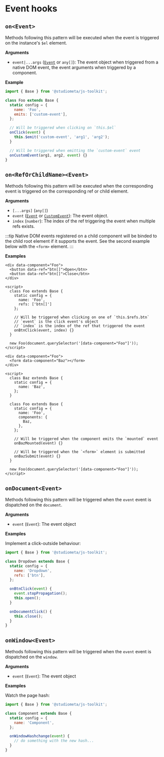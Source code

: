 # Event hooks

## `on<Event>`

Methods following this pattern will be executed when the event is triggered on the instance's `$el` element.

**Arguments**

- `event|...args` ([`Event`](https://developer.mozilla.org/en-US/docs/Web/API/Event) or `any[]`): The event object when triggered from a native DOM event, the event arguments when triggered by a component.

**Example**

```js {10-11,15}
import { Base } from '@studiometa/js-toolkit';

class Foo extends Base {
  static config = {
    name: 'Foo',
    emits: ['custom-event'],
  };

  // Will be triggered when clicking on `this.$el`
  onClick(event) {
    this.$emit('custom-event', 'arg1', 'arg2');
  }

  // Will be triggered when emitting the `custom-event` event
  onCustomEvent(arg1, arg2, event) {}
}
```

## `on<RefOrChildName><Event>`

Methods following this pattern will be executed when the corresponding event is triggered on the corresponding ref or child element.

**Arguments**

- `[...args]` (`any[]`)
- `event` ([`Event`](https://developer.mozilla.org/en-US/docs/Web/API/Event) or [`CustomEvent`](https://developer.mozilla.org/en-US/docs/Web/API/CustomEvent)): The event object.
- `index` (`number`): The index of the ref triggering the event when multiple refs exists.

:::tip
Native DOM events registered on a child component will be binded to the child root element if it supports the event. See the second example below with the `<form>` element.
:::

**Examples**

```html{2-3,13-16}
<div data-component="Foo">
  <button data-ref="btn[]">Open</btn>
  <button data-ref="btn[]">Close</btn>
</div>

<script>
  class Foo extends Base {
    static config = {
      name: 'Foo',
      refs: ['btn[]']
    };

    // Will be triggered when clicking on one of `this.$refs.btn`
    // `event` is the click event's object
    // `index` is the index of the ref that triggered the event
    onBtnClick(event, index) {}
  }

  new Foo(document.querySelector('[data-component="Foo"]'));
</script>
```

```html{2,20-21,23-24}
<div data-component="Foo">
  <form data-component="Baz"></form>
</div>

<script>
  class Baz extends Base {
    static config = {
      name: 'Baz',
    };
  }

  class Foo extends Base {
    static config = {
      name: 'Foo',
      components: {
        Baz,
      },
    };

    // Will be triggered when the component emits the `mounted` event
    onBazMounted(event) {}

    // Will be triggered when the `<form>` element is submitted
    onBazSubmit(event) {}
  }

  new Foo(document.querySelector('[data-component="Foo"]'));
</script>
```

## `onDocument<Event>`

Methods following this pattern will be triggered when the `event` event is dispatched on the `document`.

**Arguments**

- `event` (`Event`): The event object

**Examples**

Implement a click-outside behaviour:

```js {14-16}
import { Base } from '@studiometa/js-toolkit';

class Dropdown extends Base {
  static config = {
    name: 'Dropdown',
    refs: ['btn'],
  };

  onBtnClick(event) {
    event.stopPropagation();
    this.open();
  }

  onDocumentClick() {
    this.close();
  }
}
```

## `onWindow<Event>`

Methods following this pattern will be triggered when the `event` event is dispatched on the `window`.

**Arguments**

- `event` (`Event`): The event object

**Examples**

Watch the page hash:

```js {8-10}
import { Base } from '@studiometa/js-toolkit';

class Component extends Base {
  static config = {
    name: 'Component',
  };

  onWindowHashchange(event) {
    // do something with the new hash...
  }
}
```
